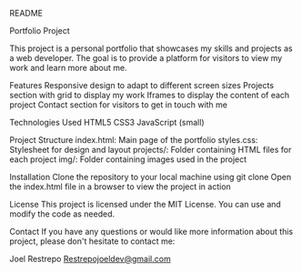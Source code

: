 README

Portfolio Project

This project is a personal portfolio that showcases my skills and projects as a web developer. The goal is to provide a platform for visitors to view my work and learn more about me.

Features
Responsive design to adapt to different screen sizes
Projects section with grid to display my work
Iframes to display the content of each project
Contact section for visitors to get in touch with me

Technologies Used
HTML5
CSS3
JavaScript (small)

Project Structure
index.html: Main page of the portfolio
styles.css: Stylesheet for design and layout
projects/: Folder containing HTML files for each project
img/: Folder containing images used in the project

Installation
Clone the repository to your local machine using git clone
Open the index.html file in a browser to view the project in action

License
This project is licensed under the MIT License. You can use and modify the code as needed.

Contact
If you have any questions or would like more information about this project, please don't hesitate to contact me:

Joel Restrepo
Restrepojoeldev@gmail.com

